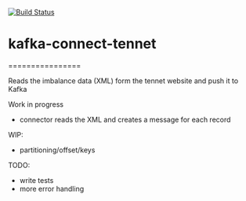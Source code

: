 [![Build Status](https://travis-ci.org/Eneco/kafka-connect-tennet.svg?branch=master)](https://travis-ci.org/Eneco/kafka-connect-tennet)

# kafka-connect-tennet
================

Reads the imbalance data (XML) form the tennet website and push it to Kafka

Work in progress

- connector reads the XML and creates a message for each record

WIP:
- partitioning/offset/keys

TODO:

- write tests
- more error handling
